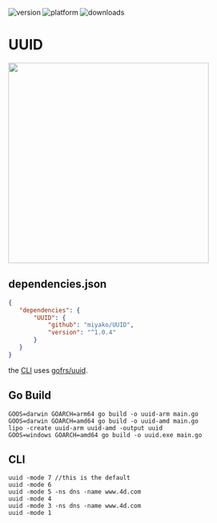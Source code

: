 ![version](https://img.shields.io/badge/version-20%2B-E23089)
![platform](https://img.shields.io/static/v1?label=platform&message=mac-intel%20|%20mac-arm%20|%20win-64&color=blue)
![downloads](https://img.shields.io/github/downloads/miyako/UUID/total)

# UUID

<img src="https://github.com/user-attachments/assets/77768fae-bf3f-4a50-bf1d-4007ce00865c" height="400" width=auto />

## dependencies.json

 ```json
{
	"dependencies": {
		"UUID": {
			"github": "miyako/UUID",
			"version": "^1.0.4"
		}
	}
}
```

the [CLI](https://github.com/miyako/go-uuid/blob/master/main.go) uses [gofrs/uuid](https://github.com/miyako/go-uuid).

## Go Build

```
GOOS=darwin GOARCH=arm64 go build -o uuid-arm main.go
GOOS=darwin GOARCH=amd64 go build -o uuid-amd main.go
lipo -create uuid-arm uuid-amd -output uuid
GOOS=windows GOARCH=amd64 go build -o uuid.exe main.go
```

## CLI

```
uuid -mode 7 //this is the default
uuid -mode 6
uuid -mode 5 -ns dns -name www.4d.com
uuid -mode 4
uuid -mode 3 -ns dns -name www.4d.com
uuid -mode 1
```

